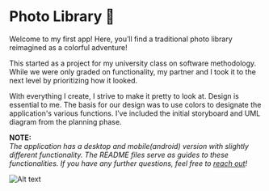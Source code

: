 # Photo Library 📸
Welcome to my first app! Here, you’ll find a traditional photo library reimagined as a colorful adventure!

This started as a project for my university class on software methodology. While we were only graded on functionality, my partner and I took it to the next level by prioritizing how it looked.  

With everything I create, I strive to make it pretty to look at. Design is essential to me. The basis for our design was to use colors to designate the application's various functions. I’ve included the initial storyboard and UML diagram from the planning phase. 

**NOTE:**  
*The application has a desktop and mobile(android) version with slightly different functionality. The README files serve as guides to these functionalities. If you have any further questions, feel free to [reach out](https://github.com/vvhawk)!*

![Alt text](./extras/me.JPG?raw=true "Title")

